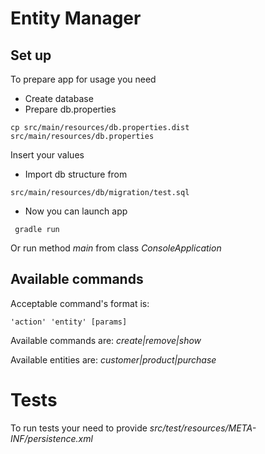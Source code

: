 # Entity Manager
## Set up
To prepare app for usage you need
* Create database
* Prepare db.properties
```
cp src/main/resources/db.properties.dist src/main/resources/db.properties
```
Insert your values
* Import db structure from
```
src/main/resources/db/migration/test.sql
```
* Now you can launch app
```
 gradle run
```
Or run method *main* from class *ConsoleApplication*
## Available commands
Acceptable command's format is:
```
'action' 'entity' [params]
```
Available commands are: *create|remove|show*

Available entities are: *customer|product|purchase*
# Tests
To run tests your need to provide *src/test/resources/META-INF/persistence.xml*